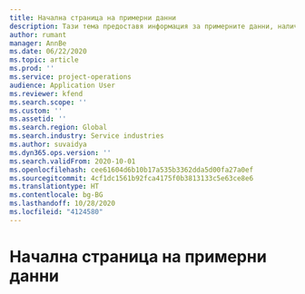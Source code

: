 ```yaml
---
title: Начална страница на примерни данни
description: Тази тема предоставя информация за примерните данни, налични за Dynamics 365 Project operations.
author: rumant
manager: AnnBe
ms.date: 06/22/2020
ms.topic: article
ms.prod: ''
ms.service: project-operations
audience: Application User
ms.reviewer: kfend
ms.search.scope: ''
ms.custom: ''
ms.assetid: ''
ms.search.region: Global
ms.search.industry: Service industries
ms.author: suvaidya
ms.dyn365.ops.version: ''
ms.search.validFrom: 2020-10-01
ms.openlocfilehash: cee61604d6b10b17a535b3362dda5d00fa27a0ef
ms.sourcegitcommit: 4cf1dc1561b92fca4175f0b3813133c5e63ce8e6
ms.translationtype: HT
ms.contentlocale: bg-BG
ms.lasthandoff: 10/28/2020
ms.locfileid: "4124580"
---
```

# <a name="sample-data-home-page"></a>Начална страница на примерни данни
